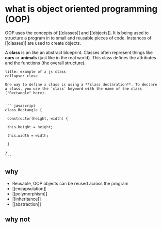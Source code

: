 # what is object oriented programming (OOP)
OOP uses the concepts of [[classes]] and [[objects]]. It is being used to structure a program in to small and reusable pieces of code. Instances of [[classes]] are used to create objects. 

A **class** is an like an abstract blueprint. Classes often represent things like **cars** or **animals** (just like in the real world). This class defines the attributes and the functions (the overall structure). 

```` ad-example
title: example of a js class
collapse: close

One way to define a class is using a **class declaration**. To declare a class, you use the `class` keyword with the name of the class ("Rectangle" here).


``` javascript
class Rectangle {

 constructor(height, width) {

 this.height = height;

 this.width = width;

 }

}
```
````
## why
- Reusable, OOP objects can be reused across the program
- [[encapsulation]]
- [[polymorphism]]
- [[inheritance]]
- [[abstraction]]

## why not 
